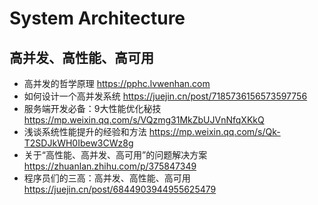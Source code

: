 # System Architecture


## 高并发、高性能、高可用
- 高并发的哲学原理 https://pphc.lvwenhan.com
- 如何设计一个高并发系统 https://juejin.cn/post/7185736156573597756
- 服务端开发必备：9大性能优化秘技 https://mp.weixin.qq.com/s/VQzmg31MkZbUJVnNfqXKkQ
- 浅谈系统性能提升的经验和方法 https://mp.weixin.qq.com/s/Qk-T2SDJkWH0Ibew3CWz8g
- 关于“高性能、高并发、高可用”的问题解决方案 https://zhuanlan.zhihu.com/p/375847349
- 程序员们的三高：高并发、高性能、高可用 https://juejin.cn/post/6844903944955625479


